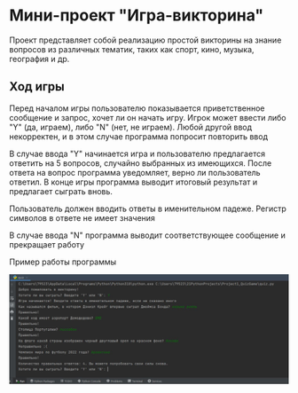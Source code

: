 # Мини-проект "Игра-викторина"

Проект представляет собой реализацию простой викторины на знание вопросов из различных тематик, таких как спорт, кино, музыка, география и др.

## Ход игры

Перед началом игры пользователю показывается приветственное сообщение и запрос, хочет ли он начать игру. Игрок может ввести либо "Y" (да, играем), либо "N" (нет, не играем). Любой другой ввод некорректен, и в этом случае программа попросит повторить ввод

В случае ввода "Y" начинается игра и пользователю предлагается ответить на 5 вопросов, случайно выбранных из имеющихся. После ответа на вопрос программа уведомляет, верно ли пользователь ответил. В конце игры программа выводит итоговый результат и предлагает сыграть вновь.

Пользователь должен вводить ответы в именительном падеже. Регистр символов в ответе не имеет значения

В случае ввода "N" программа выводит соответствующее сообщение и прекращает работу

Пример работы программы

![Пример работы программы](https://github.com/ViktorUshkov/QuizGame/blob/master/example.JPG)

